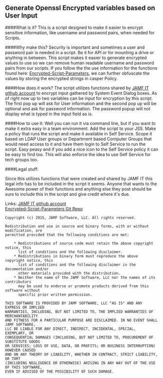 ## Generate Openssl Encrypted variables based on User Input
####What is it?
This is a script designed to make it easier to encrypt sensitive information, like username and password pairs, when needed for Scripts. 

####Why make this?
Security is important and sometimes a user and password pair is needed in a script. Be it for API or for mounting a drive or anything in between. This script makes it easier to generate encrypted values to use so we can remove human readable username and password pairs from our scripts. If you follow the the use information for the functions found here: [Encrypted-Script-Parameters](https://github.com/jamfit/Encrypted-Script-Parameters), we can further obfuscate the values by storing the encrypted strings in casper Policy.
  

####How does it work?
The script utilizes functions shared by [JAMF IT github account](https://github.com/jamfit) to encrypt input gathered by System Event Dialog boxes. As of right now up to two  variables can be input for encryption by this script. The first pop up will ask for User information and the second pop up will be optional and ask for password information. The password popup will not display what is typed in the input field as is.

####How to use it:
Well you can run it via command line, but if you want to make it extra easy in a team environment.
Add the script to your JSS. Make a policy that runs the script and make it available in Self Service. Scope it based on LDAP User groups or Department based Computer Groups that would need  access to it and have them login to Self Service to run the script. Easy peasy and if you add a nice icon to the Self Service policy it can be easy to find too. This will also enforce the idea to use Self Service for tech groups too.

####Legal stuff:

Since this utilizes functions that were created and shared by JAMF IT this legal info has to be included in the script it seems. Anyone that wants to the Awesome power of their functions and anything else they post should be sure to include this in the script and give credit where it's due.

Links:
[JAMF IT github account](https://github.com/jamfit)  
[Encrypted-Script-Parameters Git Repo](https://github.com/jamfit/Encrypted-Script-Parameters)


```
Copyright (c) 2015, JAMF Software, LLC. All rights reserved.

Redistribution and use in source and binary forms, with or without modification, are
permitted provided that the following conditions are met:

    * Redistributions of source code must retain the above copyright notice, this
      list of conditions and the following disclaimer.
    * Redistributions in binary form must reproduce the above copyright notice, this
      list of conditions and the following disclaimer in the documentation and/or
      other materials provided with the distribution.
    * Neither the name of the JAMF Software, LLC nor the names of its contributors
      may be used to endorse or promote products derived from this software without
      specific prior written permission.
      
THIS SOFTWARE IS PROVIDED BY JAMF SOFTWARE, LLC "AS IS" AND ANY EXPRESS OR IMPLIED
WARRANTIES, INCLUDING, BUT NOT LIMITED TO, THE IMPLIED WARRANTIES OF MERCHANTABILITY
AND FITNESS FOR A PARTICULAR PURPOSE ARE DISCLAIMED. IN NO EVENT SHALL JAMF SOFTWARE,
LLC BE LIABLE FOR ANY DIRECT, INDIRECT, INCIDENTAL, SPECIAL, EXEMPLARY, OR
CONSEQUENTIAL DAMAGES (INCLUDING, BUT NOT LIMITED TO, PROCUREMENT OF SUBSTITUTE GOODS
OR SERVICES; LOSS OF USE, DATA, OR PROFITS; OR BUSINESS INTERRUPTION) HOWEVER CAUSED
AND ON ANY THEORY OF LIABILITY, WHETHER IN CONTRACT, STRICT LIABILITY, OR TORT
(INCLUDING NEGLIGENCE OR OTHERWISE) ARISING IN ANY WAY OUT OF THE USE OF THIS SOFTWARE,
EVEN IF ADVISED OF THE POSSIBILITY OF SUCH DAMAGE.
